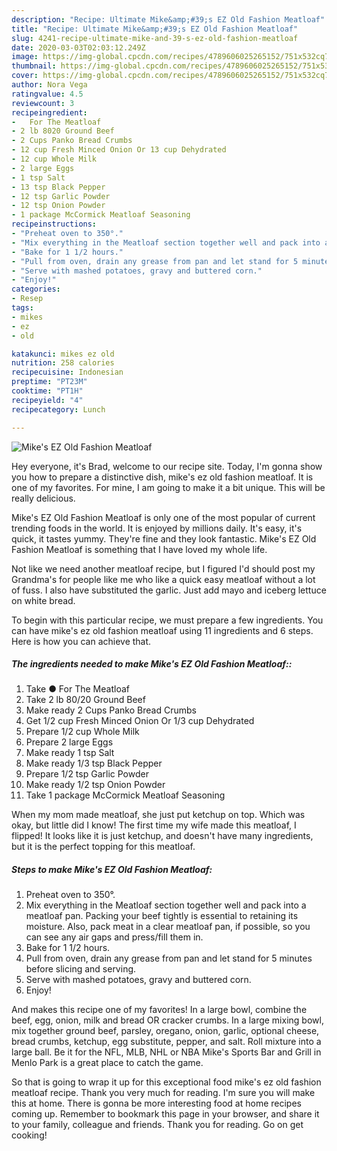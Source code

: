 ```yaml
---
description: "Recipe: Ultimate Mike&amp;#39;s EZ Old Fashion Meatloaf"
title: "Recipe: Ultimate Mike&amp;#39;s EZ Old Fashion Meatloaf"
slug: 4241-recipe-ultimate-mike-and-39-s-ez-old-fashion-meatloaf
date: 2020-03-03T02:03:12.249Z
image: https://img-global.cpcdn.com/recipes/4789606025265152/751x532cq70/mikes-ez-old-fashion-meatloaf-recipe-main-photo.jpg
thumbnail: https://img-global.cpcdn.com/recipes/4789606025265152/751x532cq70/mikes-ez-old-fashion-meatloaf-recipe-main-photo.jpg
cover: https://img-global.cpcdn.com/recipes/4789606025265152/751x532cq70/mikes-ez-old-fashion-meatloaf-recipe-main-photo.jpg
author: Nora Vega
ratingvalue: 4.5
reviewcount: 3
recipeingredient:
-   For The Meatloaf
- 2 lb 8020 Ground Beef
- 2 Cups Panko Bread Crumbs
- 12 cup Fresh Minced Onion Or 13 cup Dehydrated
- 12 cup Whole Milk
- 2 large Eggs
- 1 tsp Salt
- 13 tsp Black Pepper
- 12 tsp Garlic Powder
- 12 tsp Onion Powder
- 1 package McCormick Meatloaf Seasoning
recipeinstructions:
- "Preheat oven to 350°."
- "Mix everything in the Meatloaf section together well and pack into a meatloaf pan. Packing your beef tightly is essential to retaining its moisture. Also, pack meat in a clear meatloaf pan, if possible, so you can see any air gaps and press/fill them in."
- "Bake for 1 1/2 hours."
- "Pull from oven, drain any grease from pan and let stand for 5 minutes before slicing and serving."
- "Serve with mashed potatoes, gravy and buttered corn."
- "Enjoy!"
categories:
- Resep
tags:
- mikes
- ez
- old

katakunci: mikes ez old
nutrition: 258 calories
recipecuisine: Indonesian
preptime: "PT23M"
cooktime: "PT1H"
recipeyield: "4"
recipecategory: Lunch

---
```



![Mike&#39;s EZ Old Fashion Meatloaf](https://img-global.cpcdn.com/recipes/4789606025265152/751x532cq70/mikes-ez-old-fashion-meatloaf-recipe-main-photo.jpg)

Hey everyone, it's Brad, welcome to our recipe site. Today, I'm gonna show you how to prepare a distinctive dish, mike&#39;s ez old fashion meatloaf. It is one of my favorites. For mine, I am going to make it a bit unique. This will be really delicious.

Mike&#39;s EZ Old Fashion Meatloaf is only one of the most popular of current trending foods in the world. It is enjoyed by millions daily. It's easy, it's quick, it tastes yummy. They're fine and they look fantastic. Mike&#39;s EZ Old Fashion Meatloaf is something that I have loved my whole life.

Not like we need another meatloaf recipe, but I figured I&#39;d should post my Grandma&#39;s for people like me who like a quick easy meatloaf without a lot of fuss. I also have substituted the garlic. Just add mayo and iceberg lettuce on white bread.


To begin with this particular recipe, we must prepare a few ingredients. You can have mike&#39;s ez old fashion meatloaf using 11 ingredients and 6 steps. Here is how you can achieve that.

##### The ingredients needed to make Mike&#39;s EZ Old Fashion Meatloaf::

1. Take  ● For The Meatloaf
1. Take 2 lb 80/20 Ground Beef
1. Make ready 2 Cups Panko Bread Crumbs
1. Get 1/2 cup Fresh Minced Onion Or 1/3 cup Dehydrated
1. Prepare 1/2 cup Whole Milk
1. Prepare 2 large Eggs
1. Make ready 1 tsp Salt
1. Make ready 1/3 tsp Black Pepper
1. Prepare 1/2 tsp Garlic Powder
1. Make ready 1/2 tsp Onion Powder
1. Take 1 package McCormick Meatloaf Seasoning


When my mom made meatloaf, she just put ketchup on top. Which was okay, but little did I know! The first time my wife made this meatloaf, I flipped! It looks like it is just ketchup, and doesn&#39;t have many ingredients, but it is the perfect topping for this meatloaf. 

##### Steps to make Mike&#39;s EZ Old Fashion Meatloaf:

1. Preheat oven to 350°.
1. Mix everything in the Meatloaf section together well and pack into a meatloaf pan. Packing your beef tightly is essential to retaining its moisture. Also, pack meat in a clear meatloaf pan, if possible, so you can see any air gaps and press/fill them in.
1. Bake for 1 1/2 hours.
1. Pull from oven, drain any grease from pan and let stand for 5 minutes before slicing and serving.
1. Serve with mashed potatoes, gravy and buttered corn.
1. Enjoy!


And makes this recipe one of my favorites! In a large bowl, combine the beef, egg, onion, milk and bread OR cracker crumbs. In a large mixing bowl, mix together ground beef, parsley, oregano, onion, garlic, optional cheese, bread crumbs, ketchup, egg substitute, pepper, and salt. Roll mixture into a large ball. Be it for the NFL, MLB, NHL or NBA Mike&#39;s Sports Bar and Grill in Menlo Park is a great place to catch the game. 

So that is going to wrap it up for this exceptional food mike&#39;s ez old fashion meatloaf recipe. Thank you very much for reading. I'm sure you will make this at home. There is gonna be more interesting food at home recipes coming up. Remember to bookmark this page in your browser, and share it to your family, colleague and friends. Thank you for reading. Go on get cooking!
